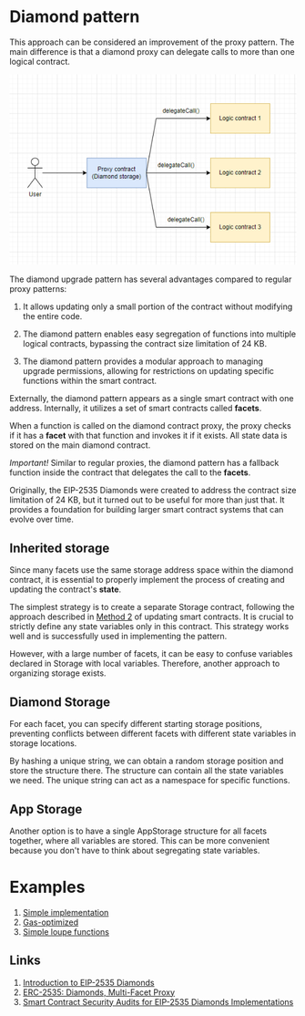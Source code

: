 # Diamond pattern

This approach can be considered an improvement of the proxy pattern. The main difference is that a diamond proxy can delegate calls to more than one logical contract.

![Diamond Proxy Schema](./images/schema-diamond-proxy.png)

The diamond upgrade pattern has several advantages compared to regular proxy patterns:

1. It allows updating only a small portion of the contract without modifying the entire code.

2. The diamond pattern enables easy segregation of functions into multiple logical contracts, bypassing the contract size limitation of 24 KB.

3. The diamond pattern provides a modular approach to managing upgrade permissions, allowing for restrictions on updating specific functions within the smart contract.

Externally, the diamond pattern appears as a single smart contract with one address. Internally, it utilizes a set of smart contracts called **facets**.

When a function is called on the diamond contract proxy, the proxy checks if it has a **facet** with that function and invokes it if it exists. All state data is stored on the main diamond contract.

_Important!_ Similar to regular proxies, the diamond pattern has a fallback function inside the contract that delegates the call to the **facets**.

Originally, the EIP-2535 Diamonds were created to address the contract size limitation of 24 KB, but it turned out to be useful for more than just that. It provides a foundation for building larger smart contract systems that can evolve over time.

## Inherited storage

Since many facets use the same storage address space within the diamond contract, it is essential to properly implement the process of creating and updating the contract's **state**.

The simplest strategy is to create a separate Storage contract, following the approach described in [Method 2](../method-2/readme.md) of updating smart contracts. It is crucial to strictly define any state variables only in this contract. This strategy works well and is successfully used in implementing the pattern.

However, with a large number of facets, it can be easy to confuse variables declared in Storage with local variables. Therefore, another approach to organizing storage exists.

## Diamond Storage

For each facet, you can specify different starting storage positions, preventing conflicts between different facets with different state variables in storage locations.

By hashing a unique string, we can obtain a random storage position and store the structure there. The structure can contain all the state variables we need. The unique string can act as a namespace for specific functions.

## App Storage

Another option is to have a single AppStorage structure for all facets together, where all variables are stored. This can be more convenient because you don't have to think about segregating state variables.

# Examples
1. [Simple implementation](https://github.com/mudgen/diamond-1-hardhat)
2. [Gas-optimized](https://github.com/mudgen/diamond-2-hardhat)
3. [Simple loupe functions](https://github.com/mudgen/diamond-3-hardhat)

## Links
1. [Introduction to EIP-2535 Diamonds](https://eip2535diamonds.substack.com/p/introduction-to-the-diamond-standard?s=w)
2. [ERC-2535: Diamonds, Multi-Facet Proxy](https://eips.ethereum.org/EIPS/eip-2535)
3. [Smart Contract Security Audits for EIP-2535 Diamonds Implementations](https://eip2535diamonds.substack.com/p/smart-contract-security-audits-for)

